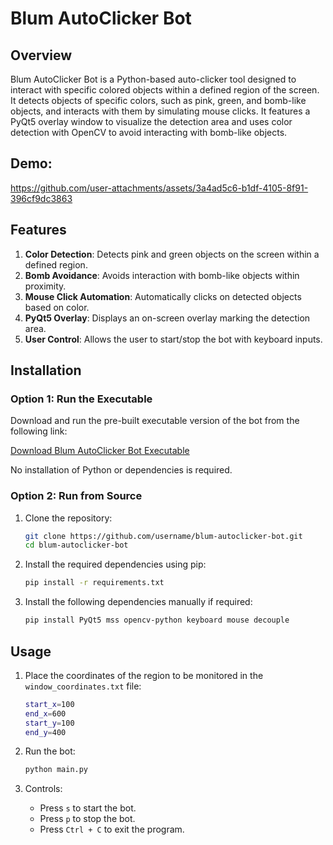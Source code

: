 # Blum AutoClicker Bot

## Overview

Blum AutoClicker Bot is a Python-based auto-clicker tool designed to interact with specific colored objects within a defined region of the screen. It detects objects of specific colors, such as pink, green, and bomb-like objects, and interacts with them by simulating mouse clicks. It features a PyQt5 overlay window to visualize the detection area and uses color detection with OpenCV to avoid interacting with bomb-like objects.

## Demo:
https://github.com/user-attachments/assets/3a4ad5c6-b1df-4105-8f91-396cf9dc3863

## Features

1. **Color Detection**: Detects pink and green objects on the screen within a defined region.
2. **Bomb Avoidance**: Avoids interaction with bomb-like objects within proximity.
3. **Mouse Click Automation**: Automatically clicks on detected objects based on color.
4. **PyQt5 Overlay**: Displays an on-screen overlay marking the detection area.
5. **User Control**: Allows the user to start/stop the bot with keyboard inputs.

## Installation

### Option 1: Run the Executable

Download and run the pre-built executable version of the bot from the following link:

[Download Blum AutoClicker Bot Executable](https://www.dropbox.com/scl/fo/h4lass4z938q4hz0rfc6e/APRlajID3Vwg2pru7rV6Wl0?rlkey=4weyid6j77epchsr0bnh6esjx&st=qstmewnb&dl=0)

No installation of Python or dependencies is required.

### Option 2: Run from Source

1. Clone the repository:
    ```bash
    git clone https://github.com/username/blum-autoclicker-bot.git
    cd blum-autoclicker-bot
    ```

2. Install the required dependencies using pip:
    ```bash
    pip install -r requirements.txt
    ```

3. Install the following dependencies manually if required:
    ```bash
    pip install PyQt5 mss opencv-python keyboard mouse decouple
    ```

## Usage

1. Place the coordinates of the region to be monitored in the `window_coordinates.txt` file:
    ```bash
    start_x=100
    end_x=600
    start_y=100
    end_y=400
    ```

2. Run the bot:
    ```bash
    python main.py
    ```

3. Controls:
    - Press `s` to start the bot.
    - Press `p` to stop the bot.
    - Press `Ctrl + C` to exit the program.
